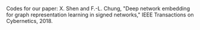Codes for our paper:
X. Shen and F.-L. Chung, "Deep network embedding for graph representation learning in signed networks," IEEE Transactions on Cybernetics, 2018.
